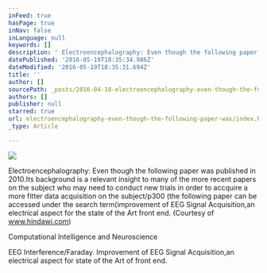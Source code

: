 ```yaml
---
inFeed: true
hasPage: true
inNav: false
inLanguage: null
keywords: []
description: ' Electroencephalography: Even though the following paper was published in 2010.Its background is a relevant insight to many of the more recent papers on the subject who may need to conduct new trials in order to accquire a more fitter data acquisition on the subject/p300 (the following paper can be accessed under the search term(improvement of EEG Signal Acquisition,an electrical aspect for the state of the Art front end. (Courtesy of www.hindawi.com)'
datePublished: '2016-05-19T18:35:34.986Z'
dateModified: '2016-05-19T18:35:31.694Z'
title: ''
author: []
sourcePath: _posts/2016-04-18-electroencephalography-even-though-the-following-paper-was.md
authors: []
publisher: null
starred: true
url: electroencephalography-even-though-the-following-paper-was/index.html
_type: Article

---
```

![](https://the-grid-user-content.s3-us-west-2.amazonaws.com/1bc00a64-df83-44ae-9553-4bbde3c349d0.jpg)

Electroencephalography: Even though the following paper was published in 2010.Its background is a relevant insight to many of the more recent papers on the subject who may need to conduct new trials in order to accquire a more fitter data acquisition on the subject/p300 (the following paper can be accessed under the search term(improvement of EEG Signal Acquisition,an electrical aspect for the state of the Art front end. (Courtesy of www.hindawi.com)

Computational Intelligence and Neuroscience

EEG Interference/Faraday. Improvement of EEG Signal Acquisition,an electrical aspect for state of the Art of front end.
